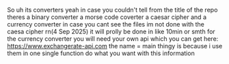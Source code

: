 So uh its converters yeah in case you couldn't tell from the title of the repo
theres a binary converter a morse code coverter a caesar cipher and a currency converter in case you cant see the files
im not done with the caesa cipher rn(4 Sep 2025) it will prolly be done in like 10min or smth
for the currency converter you will need your own api which you can get here: https://www.exchangerate-api.com 
the name = main thingy is because i use them in one single function
do what you want with this information
